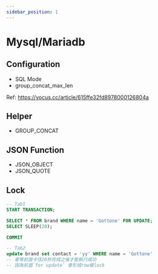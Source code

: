 ```yaml
---
sidebar_position: 1
---
```

# Mysql/Mariadb

## Configuration
- SQL Mode
- group_concat_max_len

Ref: https://vocus.cc/article/615ffe32fd8978000126804a

## Helper
- GROUP_CONCAT

## JSON Function
- JSON_OBJECT
- JSON_QUOTE

## Lock
```sql
-- Tab1
START TRANSACTION;

SELECT * FROM brand WHERE name = 'Gottone' FOR UPDATE;
SELECT SLEEP(20);

COMMIT

-- Tab2
update brand set contact = 'yy' WHERE name = 'Gottone' 
-- 會等前面卡住20秒完成之後才能執行成功
-- 因為前面`for update` 會形成row級lock
```
